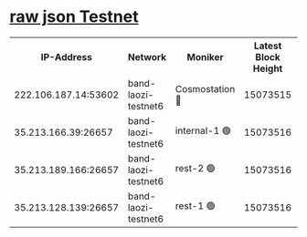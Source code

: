 
[raw json Testnet](https://rpc-check.bandt.stavr.tech/bandt/rpcbandt_result.json)
=

<table><tr><th>IP-Address</th><th>Network</th><th>Moniker</th><th>Latest Block Height</th><th>Earliest Block Height</th><th>Catching Up</th><th>Tx Index</th><th>Voting Power</th><th>Scan Time</th></tr><tr><td>222.106.187.14:53602</td><td>band-laozi-testnet6</td><td>Cosmostation 🔴</td><td>15073515</td><td>13177501</td><td>False</td><td>on</td><td>2203623</td><td>2024-01-21T14:10:38.608541752UTC</td></tr><tr><td>35.213.166.39:26657</td><td>band-laozi-testnet6</td><td>internal-1 🟢</td><td>15073516</td><td>14973516</td><td>False</td><td>on</td><td>0</td><td>2024-01-21T14:10:39.526594376UTC</td></tr><tr><td>35.213.189.166:26657</td><td>band-laozi-testnet6</td><td>rest-2 🟢</td><td>15073516</td><td>14973516</td><td>False</td><td>on</td><td>0</td><td>2024-01-21T14:10:40.529075247UTC</td></tr><tr><td>35.213.128.139:26657</td><td>band-laozi-testnet6</td><td>rest-1 🟢</td><td>15073516</td><td>14973516</td><td>False</td><td>on</td><td>0</td><td>2024-01-21T14:10:41.455399515UTC</td></tr></table>

